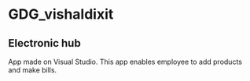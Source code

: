 # GDG_vishaldixit
## Electronic hub
App made on Visual Studio.
This app enables employee to add products and make bills. 
